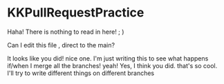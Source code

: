 # KKPullRequestPractice

Haha! There is nothing to read in here! ; )



Can I edit this file , direct to the main?

It looks like you did! 
nice one. I'm just writing this to see what happens if/when I merge all the branches! yeah!
Yes, I think you did. that's so cool. I'll try to write different things on different branches
